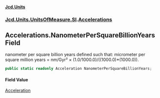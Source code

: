 #### [Jcd.Units](index.md 'index')
### [Jcd.Units.UnitsOfMeasure.SI](Jcd.Units.UnitsOfMeasure.SI.md 'Jcd.Units.UnitsOfMeasure.SI').[Accelerations](Accelerations.md 'Jcd.Units.UnitsOfMeasure.SI.Accelerations')

## Accelerations.NanometerPerSquareBillionYears Field

nanometer per square billion years defined such that: micrometer per square million years = nm/Gyr² × (1.0/1000.0)/((1000.0)*(1000.0)).

```csharp
public static readonly Acceleration NanometerPerSquareBillionYears;
```

#### Field Value
[Acceleration](Acceleration.md 'Jcd.Units.UnitTypes.Acceleration')